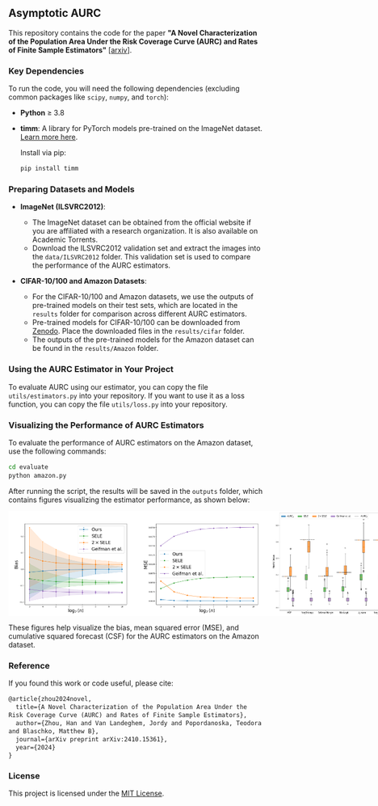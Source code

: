 ## Asymptotic AURC

This repository contains the code for the paper **"A Novel Characterization of the Population Area Under the Risk Coverage Curve (AURC) and Rates of Finite Sample Estimators"** [[arxiv](https://arxiv.org/pdf/2410.15361)].

### Key Dependencies
To run the code, you will need the following dependencies (excluding common packages like `scipy`, `numpy`, and `torch`):

- **Python** ≥ 3.8
- **timm**: A library for PyTorch models pre-trained on the ImageNet dataset. [Learn more here](https://timm.fast.ai).

  Install via pip:
  ```bash
  pip install timm
  ```

### Preparing Datasets and Models

- **ImageNet (ILSVRC2012)**:
  - The ImageNet dataset can be obtained from the official website if you are affiliated with a research organization. It is also available on Academic Torrents.
  - Download the ILSVRC2012 validation set and extract the images into the `data/ILSVRC2012` folder. This validation set is used to compare the performance of the AURC estimators.

- **CIFAR-10/100 and Amazon Datasets**:
  - For the CIFAR-10/100 and Amazon datasets, we use the outputs of pre-trained models on their test sets, which are located in the `results` folder for comparison across different AURC estimators.
  - Pre-trained models for CIFAR-10/100 can be downloaded from [Zenodo](https://zenodo.org/records/10724791). Place the downloaded files in the `results/cifar` folder.
  - The outputs of the pre-trained models for the Amazon dataset can be found in the `results/Amazon` folder.

### Using the AURC Estimator in Your Project

To evaluate AURC using our estimator, you can copy the file `utils/estimators.py` into your repository. If you want to use it as a loss function, you can copy the file `utils/loss.py` into your repository.

### Visualizing the Performance of AURC Estimators

To evaluate the performance of AURC estimators on the Amazon dataset, use the following commands:

```bash
cd evaluate
python amazon.py
```

After running the script, the results will be saved in the `outputs` folder, which contains figures visualizing the estimator performance, as shown below:

<div style="display: flex; justify-content: space-between;">
  <img src="https://github.com/han678/AsymptoticAURC/blob/c78db47a506fc9db5fbdcddd08f4b593c48c6a60/outputs/bias/amazon_bert.png" alt="Bias Figure" width="260">
  <img src="https://github.com/han678/AsymptoticAURC/blob/0071990151584e99ad818bd4961d27e9a49e78af/outputs/mse/amazon_bert.png" alt="MSE Figure" width="260">
  <img src="https://github.com/han678/AsymptoticAURC/blob/0071990151584e99ad818bd4961d27e9a49e78af/outputs/csf/amazon_bert.png" alt="CSF Figure" width="240">
</div>

These figures help visualize the bias, mean squared error (MSE), and cumulative squared forecast (CSF) for the AURC estimators on the Amazon dataset.

### Reference
If you found this work or code useful, please cite:

```
@article{zhou2024novel,
  title={A Novel Characterization of the Population Area Under the Risk Coverage Curve (AURC) and Rates of Finite Sample Estimators},
  author={Zhou, Han and Van Landeghem, Jordy and Popordanoska, Teodora and Blaschko, Matthew B},
  journal={arXiv preprint arXiv:2410.15361},
  year={2024}
}
```
### License

This project is licensed under the [MIT License](https://opensource.org/licenses/MIT).
